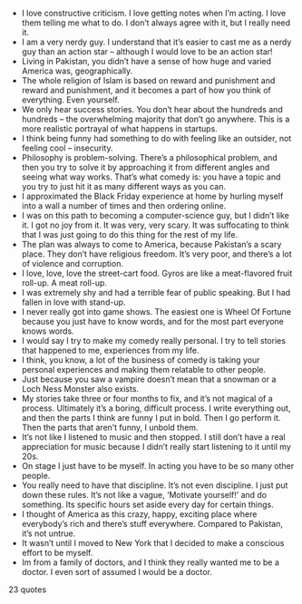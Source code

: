  - I love constructive criticism. I love getting notes when I’m acting. I love them telling me what to do. I don’t always agree with it, but I really need it.
 - I am a very nerdy guy. I understand that it’s easier to cast me as a nerdy guy than an action star – although I would love to be an action star!
 - Living in Pakistan, you didn’t have a sense of how huge and varied America was, geographically.
 - The whole religion of Islam is based on reward and punishment and reward and punishment, and it becomes a part of how you think of everything. Even yourself.
 - We only hear success stories. You don’t hear about the hundreds and hundreds – the overwhelming majority that don’t go anywhere. This is a more realistic portrayal of what happens in startups.
 - I think being funny had something to do with feeling like an outsider, not feeling cool – insecurity.
 - Philosophy is problem-solving. There’s a philosophical problem, and then you try to solve it by approaching it from different angles and seeing what way works. That’s what comedy is: you have a topic and you try to just hit it as many different ways as you can.
 - I approximated the Black Friday experience at home by hurling myself into a wall a number of times and then ordering online.
 - I was on this path to becoming a computer-science guy, but I didn’t like it. I got no joy from it. It was very, very scary. It was suffocating to think that I was just going to do this thing for the rest of my life.
 - The plan was always to come to America, because Pakistan’s a scary place. They don’t have religious freedom. It’s very poor, and there’s a lot of violence and corruption.
 - I love, love, love the street-cart food. Gyros are like a meat-flavored fruit roll-up. A meat roll-up.
 - I was extremely shy and had a terrible fear of public speaking. But I had fallen in love with stand-up.
 - I never really got into game shows. The easiest one is Wheel Of Fortune because you just have to know words, and for the most part everyone knows words.
 - I would say I try to make my comedy really personal. I try to tell stories that happened to me, experiences from my life.
 - I think, you know, a lot of the business of comedy is taking your personal experiences and making them relatable to other people.
 - Just because you saw a vampire doesn’t mean that a snowman or a Loch Ness Monster also exists.
 - My stories take three or four months to fix, and it’s not magical of a process. Ultimately it’s a boring, difficult process. I write everything out, and then the parts I think are funny I put in bold. Then I go perform it. Then the parts that aren’t funny, I unbold them.
 - It’s not like I listened to music and then stopped. I still don’t have a real appreciation for music because I didn’t really start listening to it until my 20s.
 - On stage I just have to be myself. In acting you have to be so many other people.
 - You really need to have that discipline. It’s not even discipline. I just put down these rules. It’s not like a vague, ‘Motivate yourself!’ and do something. Its specific hours set aside every day for certain things.
 - I thought of America as this crazy, happy, exciting place where everybody’s rich and there’s stuff everywhere. Compared to Pakistan, it’s not untrue.
 - It wasn’t until I moved to New York that I decided to make a conscious effort to be myself.
 - Im from a family of doctors, and I think they really wanted me to be a doctor. I even sort of assumed I would be a doctor.

23 quotes
